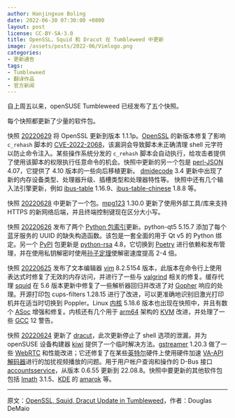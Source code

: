 ```yaml
---
author: Hanjingxue Boling
date: 2022-06-30 07:30:00 +0800
layout: post
license: CC-BY-SA-3.0
title: OpenSSL、Squid 和 Dracut 在 Tumbleweed 中更新
image: /assets/posts/2022-06/Vimlogo.png
categories:
- 更新通告
tags:
- Tumbleweed
- 翻译作品
- 官方新闻
---
```


自上周五以来，openSUSE Tumbleweed 已经发布了五个快照。

每个快照都更新了少量的软件包。

快照 [20220629](https://lists.opensuse.org/archives/list/factory@lists.opensuse.org/thread/LRMTGN4PUJUWCXLK6Q4JHDVLOVGLDTMO/) 将 OpenSSL 更新到版本 1.1.1p。[OpenSSL](https://www.openssl.org/) 的新版本修复了影响 `c_rehash` 脚本的 [CVE-2022-2068](https://www.openssl.org/news/vulnerabilities.html#CVE-2022-2068)，该漏洞会导致脚本未正确清理 shell 元字符以防止命令注入。某些操作系统分发的 `c_rehash` 脚本会自动执行，给攻击者提供了使用该脚本的权限执行任意命令的机会。快照中更新的另一个包是 [perl-JSON](https://metacpan.org/dist/JSON) 4.07，它提供了 4.10 版本的一些向后移植更新。 [dmidecode](https://www.nongnu.org/dmidecode/) 3.4 更新中出现了新的内存设备类型、处理器升级、插槽类型和处理器特性等。 快照中还有几个输入法引擎更新，例如 [ibus-table](https://github.com/mike-fabian/ibus-table) 1.16.9、[ibus-table-chinese](https://github.com/ibus/ibus/wiki) 1.8.8 等。

快照 [20220628](https://lists.opensuse.org/archives/list/factory@lists.opensuse.org/thread/4QICJA2S3NOF2GKQSVAIXXMJZC76BY2X/) 中更新了一个包。[mpg123](https://www.mpg123.de/) 1.30.0 更新了使用外部工具/库来支持 HTTPS 的新网络后端，并且终端控制键现在区分大小写。

快照 [20220626](https://lists.opensuse.org/archives/list/factory@lists.opensuse.org/thread/KMDQJTVQHTU44OT63VCU2GECTEOEF5CZ/) 发布了两个 [Python 包索引](https://pypi.org/)更新。python-qt5 5.15.7 添加了每个蓝牙服务的 UUID 的缺失构造函数。该包是一套全面的用于 Qt v5 的 Python 绑定。另一个 [PyPI](https://pypi.org/) 包更新是 [python-rsa](https://pypi.org/project/rsa/) 4.8，它切换到 [Poetry](https://python-poetry.org/) 进行依赖和发布管理，并在使用私钥解密时使用[孙子定理](https://en.wikipedia.org/wiki/Chinese_remainder_theorem)使解密速度提高 2-4 倍。

快照 [20220625](https://lists.opensuse.org/archives/list/factory@lists.opensuse.org/thread/45RX7ITPJ5PN6GOWVIFPFISIHGY6FHRR/) 发布了文本编辑器 [vim](https://www.vim.org/) 8.2.5154 版本，此版本在命令行上使用表达式时修复了无效的内存访问，并进行了一些与 [valgrind](https://valgrind.org/) 相关的修复。缓存代理 [squid](http://www.squid-cache.org/) 在 5.6 版本更新中修复了一些解析器回归并改进了对 [Gopher](https://en.wikipedia.org/wiki/Gopher_(protocol)) 响应的处理。开源打印包 cups-filters 1.28.15 进行了改进，可以更准确地识别旧激光打印机并在适当时切换到 Poppler。Linux [内核](https://www.kernel.org/) 5.18.6 版本也出现在快照中，并且有数个 [ASoc](https://www.alsa-project.org/wiki/ASoC) 增强和修复。内核还有几个用于 [arm64](https://www.arm.com/) 架构的 [KVM](https://www.linux-kvm.org/page/Main_Page) 改进，并处理了一些 [GCC](https://gcc.gnu.org/) 12 警告。

快照 [20220624](https://lists.opensuse.org/archives/list/factory@lists.opensuse.org/thread/2PSJM7SCXEI57GW7E6FNQ6HMBM3LRSY7/) 更新了 [dracut](https://dracut.wiki.kernel.org/index.php/Main_Page)，此次更新停止了 shell 选项的泄漏，并为 openSUSE 设备构建器 [kiwi](https://github.com/OSInside/kiwi) 提供了一个临时解决方法。[gstreamer](https://gstreamer.freedesktop.org/) 1.20.3 做了一些 [WebRTC](https://webrtc.org/) 和性能改进；它还修复了在某些[英特尔](https://www.intel.com/)硬件上使用硬件加速 [VA-API 解码器](https://github.com/intel/libva)进行的加扰视频播放的问题。用于用户帐户查询和操作的 D-Bus 接口 [accountsservice](https://gitlab.freedesktop.org/accountsservice/accountsservice)，从版本 0.6.55 更新到 22.08.8。快照中要更新的其他软件包包括 [Imath](https://github.com/AcademySoftwareFoundation/Imath) 3.1.5、[KDE](https://kde.org/) 的 [amarok](https://amarok.kde.org/) 等。

------

原文：[OpenSSL, Squid, Dracut Update in Tumbleweed](https://news.opensuse.org/2022/06/30/openssl-squid-dracut-update-in-tw/)，作者：Douglas DeMaio